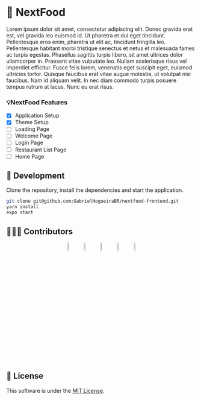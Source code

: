 # 🍔 NextFood
Lorem ipsum dolor sit amet, consectetur adipiscing elit. Donec gravida erat est, vel gravida leo euismod id. Ut pharetra et dui eget tincidunt. Pellentesque eros enim, pharetra ut elit ac, tincidunt fringilla leo. Pellentesque habitant morbi tristique senectus et netus et malesuada fames ac turpis egestas. Phasellus sagittis turpis libero, sit amet ultrices dolor ullamcorper in. Praesent vitae vulputate leo. Nullam scelerisque risus vel imperdiet efficitur. Fusce felis lorem, venenatis eget suscipit eget, euismod ultricies tortor. Quisque faucibus erat vitae augue molestie, ut volutpat nisi faucibus. Nam id aliquam velit. In nec diam commodo turpis posuere tempus rutrum at lacus. Nunc eu erat risus.

### 💡NextFood Features
- [x] Application Setup
- [x] Theme Setup
- [ ] Loading Page
- [ ] Welcome Page
- [ ] Login Page
- [ ] Restaurant List Page
- [ ] Home Page

## 📝 Development
Clone the repository, install the dependencies and start the application.

```bash
git clone git@github.com:GabrielNogueiraBR/nextfood-frontend.git
yarn install
expo start
```

## 👨‍👦‍👦 Contributors
<div align="center">
 <a href="https://github.com/GabrielNogueiraBR" target="_blank"><img src="https://avatars.githubusercontent.com/u/30303558?v=4" width="8%"></a>
 <a href="https://github.com/VitorGois" target="_blank"><img src="https://avatars.githubusercontent.com/u/69533533?v=4" width="8%"></a>
 <a href="https://github.com/CordeiroOtavio" target="_blank"><img src="https://avatars.githubusercontent.com/u/69653683?v=4" width="8%"></a>
 <a href="https://github.com/ryanraul" target="_blank"><img src="https://avatars.githubusercontent.com/u/42502534?v=4" width="8%"></a>
 <a href="https://github.com/gferrazz" target="_blank"><img src="https://avatars.githubusercontent.com/u/48798017?v=4" width="8%"></a>
</div>

## 📃 License
This software is under the [MIT License](https://github.com/GabrielNogueiraBR/Monext/blob/main/LICENSE).
